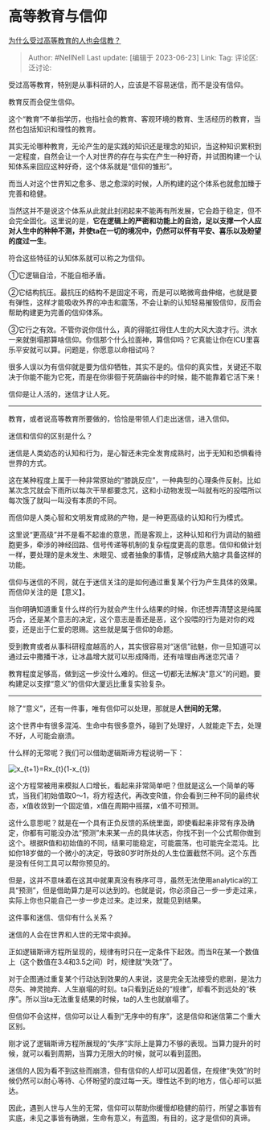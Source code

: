 # 高等教育与信仰
[为什么受过高等教育的人也会信教？](https://www.zhihu.com/question/61746821/answer/3086075045)

> Author: #NellNell
> Last update: [编辑于 2023-06-23]
> Link:
> Tag:
> 评论区:
> 泛讨论:

受过高等教育，特别是从事科研的人，应该是不容易迷信，而不是没有信仰。

教育反而会促生信仰。

这个“教育”不单指学历，也指社会的教育、客观环境的教育、生活经历的教育，当然也包括知识和理性的教育。

其实无论哪种教育，无论产生的是实践的知识还是理念的知识，当这种知识累积到一定程度，自然会让一个人对世界的存在与实在产生一种好奇，并试图构建一个认知体系来回应这种好奇，这个体系就是“信仰的雏形”。

而当人对这个世界知之愈多、思之愈深的时候，人所构建的这个体系也就愈加臻于完善和稳健。

当然这并不是说这个体系从此就此封闭起来不能再有所发展，它会趋于稳定，但不会完全固化。这里说的是，**它在逻辑上的严密和功能上的自洽，足以支撑一个人应对人生中的种种不测，并使ta在一切的境况中，仍然可以怀有平安、喜乐以及盼望的度过一生**。

符合这些特征的认知体系就可以称之为信仰。

①它逻辑自洽，不能自相矛盾。

②它结构抗压。最抗压的结构不是固定不弯，而是可以略微弯曲伸缩，也就是要有弹性，这样才能吸收外界的冲击和震荡，不会让新的认知轻易摧毁信仰，反而会帮助构建更为完善的信仰体系。

③它行之有效。不管你说你信什么，真的得能扛得住人生的大风大浪才行。洪水一来就倒塌那算啥信仰。你信那个什么拉面神，算信仰吗？它真能让你在ICU里喜乐平安就可以算。问题是，你愿意以命相试吗？

很多人误以为有信仰就是要为信仰牺牲，其实不是的。信仰的真实性，关键还不取决于你能不能为它死，而是在你徘徊于死荫幽谷中的时候，能不能靠着它活下来！

信仰是让人活的，迷信才让人死。

--------------------

教育，或者说高等教育所要做的，恰恰是带领人们走出迷信，进入信仰。

迷信和信仰的区别是什么？

迷信是人类幼态的认知和行为，是心智还未完全发育成熟时，出于无知和恐惧看待世界的方式。

这在某种程度上属于一种非常原始的“膝跳反应”，一种典型的心理条件反射。比如某次念咒就会下雨所以每次干旱都要念咒，这和小动物发现一叫就有吃的投喂所以每次饿了就叫一叫没有本质的不同。

而信仰是人类心智和文明发育成熟的产物，是一种更高级的认知和行为模式。

这里说“更高级”并不是看不起谁的意思，而是客观上，这种认知和行为调动的脑细胞更多，牵涉的神经回路、信号传递等机制的复杂程度更高的意思。信仰和做计划一样，要处理的是未发生、未眼见、或者抽象的事情，足够成熟大脑才具备这样的功能。

信仰与迷信的不同，就在于迷信关注的是如何通过重复某个行为产生具体的效果。而信仰关注的是【意义】。

当你明确知道重复什么样的行为就会产生什么结果的时候，你还想弄清楚这是纯属巧合，还是某个意志的决定，这个意志是善还是恶，这个投喂的行为是对你的戏耍，还是出于仁爱的恩赐。这些就是属于信仰的命题。

受到教育或者从事科研程度越高的人，其实很容易对“迷信”祛魅，你一旦知道可以通过云中撒播干冰，让冰晶增大就可以形成降雨，还有啥理由再迷恋咒语？

教育程度足够高，做到这一步没什么难的。但这一切都无法解决“意义”的问题。要构建足以支撑“意义”的信仰大厦远比重复实验复杂。

--------------------

除了“意义”，还有一件事，唯有信仰可以处理，那就是**人世间的无常**。

这个世界中有很多混沌、生命中有很多意外，碰到了处理好，人就能走下去，处理不好，人可能会崩溃。

什么样的无常呢？我们可以借助逻辑斯谛方程说明一下：

![x\_\{t+1\}=Rx\_\{t\}(1-x\_\{t\})](https://www.zhihu.com/equation?tex=x_%7Bt%2B1%7D%3DRx_%7Bt%7D%281-x_%7Bt%7D%29)

这个方程常被用来模拟人口增长，看起来非常简单吧？但就是这么一个简单的等式，当我们初始值取0～1，将方程迭代，再改变R值，你会看到三种不同的最终状态，x值收敛到一个固定值，x值在周期中摇摆，x值不可预测。

这什么意思呢？就是在一个具有正负反馈的系统里面，即使看起来非常有序及确定，你都有可能没办法“预测”未来某一点的具体状态，你找不到一个公式帮你做到这个。根据R值和初始值的不同，结果可能稳定，可能震荡，也可能完全混沌。比如你18岁做的一个微小的决定，导致80岁时所处的人生位置截然不同。这个东西是没有任何工具可以帮你预见的。

但是，这并不意味着在这其中就果真没有秩序可寻，虽然无法使用analytical的工具“预测”，但是借助算力是可以达到的。也就是说，你必须自己一步一步走过来，实际上你也只能自己一步一步走过来。走过来，就能见到结果。

这件事和迷信、信仰有什么关系？

迷信的人会在世界和人世的无常中疯掉。

正如逻辑斯谛方程所呈现的，规律有时只在一定条件下起效。而当R在某一个数值上（这个数值在3.4和3.5之间）时，规律就“失效”了。

对于企图通过重复某个行动达到效果的人来说，这是完全无法接受的悲剧，是法力尽失、神灵抛弃、人生崩塌的时刻。ta只看到近处的“规律”，却看不到远处的“秩序”。所以当ta无法重复结果的时候，ta的人生也就崩塌了。

但信仰不会这样，信仰可以让人看到“无序中的有序”，这是信仰和迷信第二个重大区别。

刚才说了逻辑斯谛方程所展现的“失序”实际上是算力不够的表现。当算力提升的时候，就可以看到周期，当算力无限大的时候，就可以看到蓝图。

迷信的人因为看不到这些而崩溃，但有信仰的人却可以因着信，在规律“失效”的时候仍然可以耐心等待、心怀盼望的度过每一天。理性达不到的地方，信心却可以抵达。

因此，遇到人世与人生的无常，信仰可以帮助你缓慢却稳健的前行，所望之事皆有实底，未见之事皆有确据，生命有意义，有蓝图，有目的，这才是信仰的真谛。

